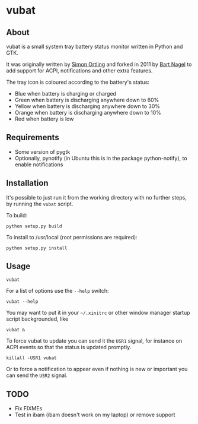 vubat
=====

About
-----

vubat is a small system tray battery status monitor written in Python and GTK.

It was originally written by [Simon Ortling][1] and forked in 2011 by 
[Bart Nagel][2] to add support for ACPI, notifications and other extra features.

[1]: http://ortling.com/vubat/
[2]: https://github.com/tremby/vubat

The tray icon is coloured according to the battery's status:

- Blue when battery is charging or charged
- Green when battery is discharging anywhere down to 60%
- Yellow when battery is discharging anywhere down to 30%
- Orange when battery is discharging anywhere down to 10%
- Red when battery is low

Requirements
------------

- Some version of pygtk
- Optionally, pynotify (in Ubuntu this is in the package python-notify), to 
  enable notifications

Installation
------------

It's possible to just run it from the working directory with no further steps, 
by running the `vubat` script.

To build:

	python setup.py build

To install to /usr/local (root permissions are required):

	python setup.py install

Usage
-----

	vubat

For a list of options use the `--help` switch:

	vubat --help

You may want to put it in your `~/.xinitrc` or other window manager startup 
script backgrounded, like

	vubat &

To force vubat to update you can send it the `USR1` signal, for instance on ACPI 
events so that the status is updated promptly.

	killall -USR1 vubat

Or to force a notification to appear even if nothing is new or important you can 
send the `USR2` signal.

TODO
----

- Fix FIXMEs
- Test in ibam (ibam doesn't work on my laptop) or remove support
